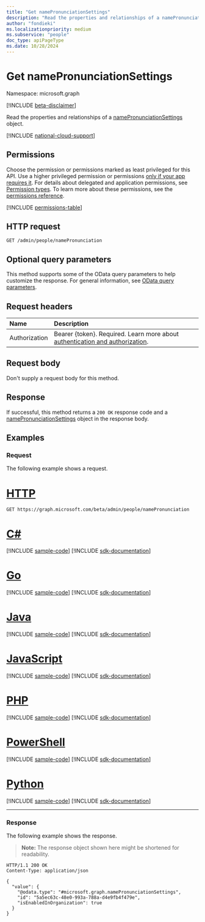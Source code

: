 ```yaml
---
title: "Get namePronunciationSettings"
description: "Read the properties and relationships of a namePronunciationSettings object."
author: "fondieki"
ms.localizationpriority: medium
ms.subservice: "people"
doc_type: apiPageType
ms.date: 10/28/2024
---
```


# Get namePronunciationSettings

Namespace: microsoft.graph

[!INCLUDE [beta-disclaimer](../../includes/beta-disclaimer.md)]

Read the properties and relationships of a [namePronunciationSettings](../resources/namepronunciationsettings.md) object.

[!INCLUDE [national-cloud-support](../../includes/global-only.md)]

## Permissions

Choose the permission or permissions marked as least privileged for this API. Use a higher privileged permission or permissions [only if your app requires it](/graph/permissions-overview#best-practices-for-using-microsoft-graph-permissions). For details about delegated and application permissions, see [Permission types](/graph/permissions-overview#permission-types). To learn more about these permissions, see the [permissions reference](/graph/permissions-reference).

<!-- { "blockType": "permissions", "name": "namepronunciationsettings_get" } -->
[!INCLUDE [permissions-table](../includes/permissions/namepronunciationsettings-get-permissions.md)]

<!-- {
  "blockType": "request"
}-->

## HTTP request

```http
GET /admin/people/namePronunciation
```

## Optional query parameters

This method supports some of the OData query parameters to help customize the response. For general information, see [OData query parameters](/graph/query-parameters).

## Request headers

|Name|Description|
|:---|:---|
|Authorization|Bearer {token}. Required. Learn more about [authentication and authorization](/graph/auth/auth-concepts).|

## Request body

Don't supply a request body for this method.

## Response

If successful, this method returns a `200 OK` response code and a [namePronunciationSettings](../resources/namepronunciationsettings.md) object in the response body.

## Examples

### Request

The following example shows a request.
# [HTTP](#tab/http)
<!-- {
  "blockType": "request",
  "name": "get_namepronunciationsettings"
}
-->
```http
GET https://graph.microsoft.com/beta/admin/people/namePronunciation
```

# [C#](#tab/csharp)
[!INCLUDE [sample-code](../includes/snippets/csharp/get-namepronunciationsettings-csharp-snippets.md)]
[!INCLUDE [sdk-documentation](../includes/snippets/snippets-sdk-documentation-link.md)]

# [Go](#tab/go)
[!INCLUDE [sample-code](../includes/snippets/go/get-namepronunciationsettings-go-snippets.md)]
[!INCLUDE [sdk-documentation](../includes/snippets/snippets-sdk-documentation-link.md)]

# [Java](#tab/java)
[!INCLUDE [sample-code](../includes/snippets/java/get-namepronunciationsettings-java-snippets.md)]
[!INCLUDE [sdk-documentation](../includes/snippets/snippets-sdk-documentation-link.md)]

# [JavaScript](#tab/javascript)
[!INCLUDE [sample-code](../includes/snippets/javascript/get-namepronunciationsettings-javascript-snippets.md)]
[!INCLUDE [sdk-documentation](../includes/snippets/snippets-sdk-documentation-link.md)]

# [PHP](#tab/php)
[!INCLUDE [sample-code](../includes/snippets/php/get-namepronunciationsettings-php-snippets.md)]
[!INCLUDE [sdk-documentation](../includes/snippets/snippets-sdk-documentation-link.md)]

# [PowerShell](#tab/powershell)
[!INCLUDE [sample-code](../includes/snippets/powershell/get-namepronunciationsettings-powershell-snippets.md)]
[!INCLUDE [sdk-documentation](../includes/snippets/snippets-sdk-documentation-link.md)]

# [Python](#tab/python)
[!INCLUDE [sample-code](../includes/snippets/python/get-namepronunciationsettings-python-snippets.md)]
[!INCLUDE [sdk-documentation](../includes/snippets/snippets-sdk-documentation-link.md)]

---

### Response

The following example shows the response.
>**Note:** The response object shown here might be shortened for readability.
<!-- {
  "blockType": "response",
  "truncated": true,
  "@odata.type": "microsoft.graph.namePronunciationSettings"
}
-->
```http
HTTP/1.1 200 OK
Content-Type: application/json

{
  "value": {
    "@odata.type": "#microsoft.graph.namePronunciationSettings",
    "id": "5a5ec63c-48e0-993a-788a-d4e9fb4f479e",
    "isEnabledInOrganization": true
  }
}
```

